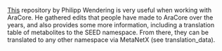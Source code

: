 [This](https://github.com/pwendering/ArabidopsisCoreModel/tree/master) repository by Philipp Wendering is very useful when working with AraCore. He gathered edits that people have made to AraCore over the years, and also provides some more information, including a translation table of metabolites to the SEED namespace. From there, they can be translated to any other namespace via MetaNetX (see translation_data).
